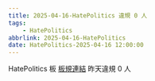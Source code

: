 ```yaml
---
title: 2025-04-16-HatePolitics 違規 0 人
tags:
    - HatePolitics
abbrlink: 2025-04-16-HatePolitics
date: HatePolitics-2025-04-16 12:00:00
---
```

HatePolitics 板 [板規連結](https://www.ptt.cc/bbs/HatePolitics/M.1617115262.A.D60.html)
昨天違規 0 人
